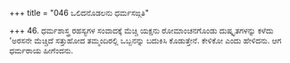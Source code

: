 +++
title = "046 ಒಲಿದನೊಡಲನು ಧರ್ಮಸಙ್ಗತಿ"

+++
46. ಧರ್ಮಶಾಸ್ತ್ರ ರಹಸ್ಯಗಳ ಸಂವಾದಕ್ಕೆ ಮೆಚ್ಚಿ ಯಕ್ಷನು ರೋಮಾಂಚನಗೊಂಡು ದುಷ್ಕೃತಗಳನ್ನು ಕಳೆದು 'ಅರಸನೇ ಮೆಚ್ಚಿದೆ ಸತ್ತುಹೋದ ತಮ್ಮಂದಿರಲ್ಲಿ ಒಬ್ಬನನ್ನು ಬದುಕಿಸಿ ಕೊಡುತ್ತೇನೆ. ಕೇಳಿಕೋ ಎಂದು ಹೇಳಿದನು. ಆಗ ಧರ್ಮರಾಯ ಹೀಗೆಂದನು.